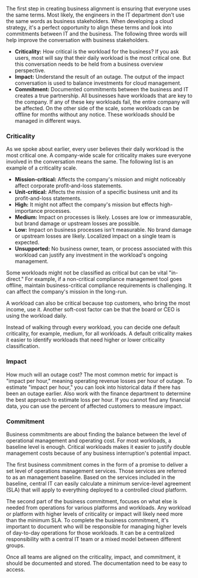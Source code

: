 The first step in creating business alignment is ensuring that everyone uses the same terms. Most likely, the engineers in the IT department don't use the same words as business stakeholders. When developing a cloud strategy, it's a perfect opportunity to align these terms and look into commitments between IT and the business. The following three words will help improve the conversation with business stakeholders.

- **Criticality:** How critical is the workload for the business? If you ask users, most will say that their daily workload is the most critical one. But this conversation needs to be held from a business overview perspective.
- **Impact:** Understand the result of an outage. The output of the impact conversation is used to balance investments for cloud management.
- **Commitment:** Documented commitments between the business and IT creates a true partnership. All businesses have workloads that are key to the company. If any of these key workloads fail, the entire company will be affected. On the other side of the scale, some workloads can be offline for months without any notice. These workloads should be managed in different ways.

### Criticality

As we spoke about earlier, every user believes their daily workload is the most critical one. A company-wide scale for criticality makes sure everyone involved in the conversation means the same. The following list is an example of a criticality scale.

- **Mission-critical:** Affects the company's mission and might noticeably affect corporate profit-and-loss statements.
- **Unit-critical:** Affects the mission of a specific business unit and its profit-and-loss statements.
- **High:** It might not affect the company's mission but effects high-importance processes.
- **Medium:** Impact on processes is likely. Losses are low or immeasurable, but brand damage or upstream losses are possible.
- **Low:** Impact on business processes isn't measurable. No brand damage or upstream losses are likely. Localized impact on a single team is expected.
- **Unsupported:** No business owner, team, or process associated with this workload can justify any investment in the workload's ongoing management.

Some workloads might not be classified as critical but can be vital "in-direct." For example, if a non-critical compliance management tool goes offline, maintain business-critical compliance requirements is challenging. It can affect the company's mission in the long-run.

A workload can also be critical because top customers, who bring the most income, use it. Another soft-cost factor can be that the board or CEO is using the workload daily.

Instead of walking through every workload, you can decide one default criticality, for example, medium, for all workloads. A default criticality makes it easier to identify workloads that need higher or lower criticality classification.

### Impact

How much will an outage cost? The most common metric for impact is "impact per hour," meaning operating revenue losses per hour of outage. To estimate "impact per hour," you can look into historical data if there has been an outage earlier. Also work with the finance department to determine the best approach to estimate loss per hour. If you cannot find any financial data, you can use the percent of affected customers to measure impact.

### Commitment

Business commitments are about finding the balance between the level of operational management and operating cost. For most workloads, a baseline level is enough. Critical workloads makes it easier to justify double management costs because of any business interruption's potential impact.

The first business commitment comes in the form of a promise to deliver a set level of operations management services. Those services are referred to as an management baseline. Based on the services included in the baseline, central IT can easily calculate a minimum service-level agreement (SLA) that will apply to everything deployed to a controlled cloud platform.

The second part of the business commitment, focuses on what else is needed from operations for various platforms and workloads. Any workload or platform with higher levels of criticality or impact will likely need more than the minimum SLA. To complete the business commitment, it's important to document who will be responsible for managing higher levels of day-to-day operations for those workloads. It can be a centralized responsibility with a central IT team or a mixed model between different groups.

Once all teams are aligned on the criticality, impact, and commitment, it should be documented and stored. The documentation need to be easy to access.
